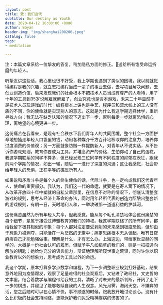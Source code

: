 ```yaml
---
layout: post
title: 致：我们这代
subtitle: Our destiny as Youth
date: 2020-04-12 16:00:00 +0000
author: Boyan
header-img: "img/shanghai200206.jpeg"
catalog: false
tags:
- meditation

---
```


注：本篇文章系给一位挚友的答复，稍加隐私方面的修正。送给所有饱受命运折磨的年轻人。

听挚友讲这些话，我心里也很不好受，我上学期也遇到了类似的困境，我以前就觉得编程是我的兴趣，就立志把编程当成一辈子的事业去做，去写项目解决问题，去创业创造价值，后来发现我们的社会根本不把技术人员当成有尊严的人看待，用了十年的工具到35岁说解雇就解雇了，创业究竟也是资本游戏，未来二十年显然不是技术人员玩游戏的时代；编程根本上讲也是手艺，程序员和流水线上的工人没有质的不同，你的使命就是实现别人的意志。这就是为什么我这学期选择休学，重新寻找方向；我无法在缺乏认知的情况下迈出下一步，否则每走一步就离恐惧的心理，离绝望的心境更进一步。

这份痛苦在我看来，是现有社会秩序下我们青年人的共同困境，整个社会一方面拼命地想抽走年轻人口袋里的钱，动用各种媒介千方百计地榨取你的注意力，培养你过度消费的价值观；另一方面就像防贼一样提防新人，对青年从不说实话，从不告诉你游戏规则，教育你要成为工具，并堆高资产的价格，生怕你动了自己的蛋糕。我这学期联系的同学不算多，但已经发现三位同学有不同程度的抑郁症表征，跟我前两个学期的情况，如出一辙，随后一一进行了深度的沟通；这让我感觉，社会带给年轻人的恐惧，正在平等的碾压所有人。

如果说和矛盾斗争是每个人的终生使命的话，代际斗争，也一定构成我们这代青年人，使命的重要部分。我认为，我们这一代的命运，就要是在寄人篱下的情况下，从改革开放四十年中塑就的自私父辈那里，在信息不对称的情况下，彻底认清整套游戏的规则，思考从经济上革命的办法，同时用年轻所代表的创造力酝酿出整套新的游戏规则，有朝一日，天时地利人和，一举攻破那一道道利益的护城河，

这份痛苦虽然为所有年轻人共享，但我感觉，能从每个毛孔清楚地体会这份痛楚的每个细节，是属于接受过博雅教育的我们的特权。我这学期联络了的所有同学，都给我留下极其相似的印象：每个人都对注定要受剥削的未来感到极度恐慌，但却由于想象力被剥夺，只能活在一片茫然的无奈中；痛定思痛根本无从谈起，唯有日夜麻痹自己才能勉强做事。理解是什么，才有怎么办。上海这边，带给家世显赫的同学的，大概是一份社会认可的履历，但赋予平凡如稻草的我们的，则是一把把通向解放的钥匙；她给你充分的语言能力，辩证地理解所窥世事之荒谬，同时许你以职业教育以外的想象力，思考成为工具以外的命运。

我这个学期，原本打算多学点数学和编程，为下一步调整职业规划打好基础，结果意外地因为疫情爆发，观察了足量难得的社会观察后，又钻进了政经社，文史哲的文本里，结合着数学与编程带给我的工具，清晰了对未来的最新判断，开阔了走下一步的棋法，并窥见了能够救赎自我的人生观念。风光月霁，海阔天空。不嫌弃的话，您之后随时可以在心情不快，事不顺遂的时候，跟我放开地讨论谈心。没有什么比积极的社会支持网络，更能保护我们免受精神疾病的伤害的了。